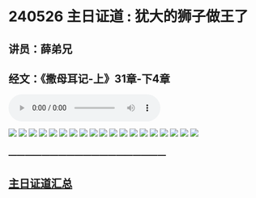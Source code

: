 # 240526 主日证道 : 犹大的狮子做王了
## 讲员：薛弟兄
## 经文：《撒母耳记-上》31章-下4章

<audio controls src="./240526.mp3"></audio>


![](./01.jpg)
![](./02.jpg)
![](./03.jpg)
![](./04.jpg)
![](./05.jpg)
![](./06.jpg)
![](./07.jpg)
![](./08.jpg)
![](./09.jpg)
![](./10.jpg)
![](./11.jpg)
![](./12.jpg)
![](./13.jpg)
![](./14.jpg)
![](./15.jpg)
![](./16.jpg)
![](./17.jpg)
![](./18.jpg)
![](./19.jpg)



### ———————————————————

## [主日证道汇总](https://nccchurch.github.io/Sermons/)



